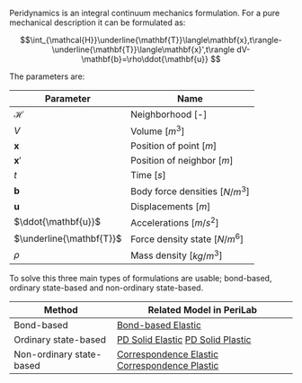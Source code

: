 Peridynamics is an integral continuum mechanics formulation. For a pure mechanical description it can be formulated as:

$$\int_{\mathcal{H}}\underline{\mathbf{T}}\langle\mathbf{x},t\rangle-\underline{\mathbf{T}}\langle\mathbf{x}',t\rangle dV- \mathbf{b}=\rho\ddot{\mathbf{u}} $$

The parameters are:

| Parameter|Name |
|---|---|
| $\mathcal{H}$| Neighborhood [-]|
| $V$| Volume [$m^3$]|
| $\mathbf{x}$| Position of point [$m$]|
| $\mathbf{x}'$| Position of neighbor [$m$]|
| $t$| Time [$s$] |
| $\mathbf{b}$| Body force densities [$N/m^3$] |
| $\mathbf{u}$| Displacements [$m$] |
| $\ddot{\mathbf{u}}$| Accelerations [$m/s^2$] |
| $\underline{\mathbf{T}}$| Force density state [$N/m^6$] |
| $\rho$| Mass density [$kg/m^3$]|

To solve this three main types of formulations are usable; bond-based, ordinary state-based and non-ordinary state-based.

| Method | Related Model in PeriLab |
|---|---|
| Bond-based | [Bond-based Elastic](../../../src/Physics/Material/BondBased/Bondbased_Elastic.jl) |
| Ordinary state-based | [PD Solid Elastic](../../../src/Physics/Material/Material_Models/PD_Solid_Elastic.jl) [PD Solid Plastic](../../../src/Physics/Material/Material_Models/PD_Solid_Plastic.jl) |
|Non-ordinary state-based| [Correspondence Elastic](../../../src/Physics/Material/Material_Models/Correspondence_Elastic.jl) [Correspondence Plastic](../../../src/Physics/Material/Material_Models/Correspondence_Plastic.jl)|